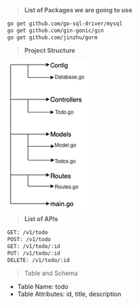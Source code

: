 ><b>List of Packages we are going to use</b>
```
go get github.com/go-sql-driver/mysql
go get github.com/gin-gonic/gin
go get github.com/jinzhu/gorm
```

> <b>Project Structure</b>

![Project Structure](./img/Project-Structure.png)

> <b>List of APIs</b>
```
GET: /v1/todo 
POST: /v1/todo
GET: /v1/todo/:id
PUT: /v1/todo/:id
DELETE: /v1/todo/:id
```

> Table and Schema

* Table Name: todo
* Table Attributes: id, title, description
